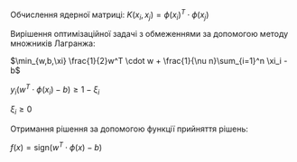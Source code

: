 Обчислення ядерної матриці: $K(x_i, x_j) = \phi(x_i)^T \cdot \phi(x_j)$

Вирішення оптимізаційної задачі з обмеженнями за допомогою методу множників Лагранжа:

$\min_{w,b,\xi} \frac{1}{2}w^T \cdot w + \frac{1}{\nu n}\sum_{i=1}^n \xi_i - b$

$y_i(w^T \cdot \phi(x_i) - b) \geq 1 - \xi_i$

$\xi_i \geq 0$

Отримання рішення за допомогою функції прийняття рішень:

$f(x) = \text{sign}(w^T \cdot \phi(x) - b)$
